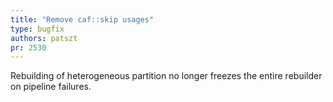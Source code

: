 ```yaml
---
title: "Remove caf::skip usages"
type: bugfix
authors: patszt
pr: 2530
---
```


Rebuilding of heterogeneous partition no longer freezes the entire rebuilder on
pipeline failures.

